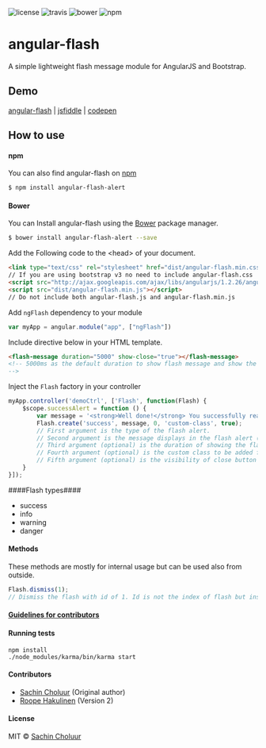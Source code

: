 ![license](https://img.shields.io/npm/l/angular-flash-alert.svg)
![travis](https://travis-ci.org/sachinchoolur/angular-flash.svg?branch=master)
![bower](https://img.shields.io/bower/v/angular-flash-alert.svg)
![npm](https://img.shields.io/npm/v/angular-flash-alert.svg)
# angular-flash 
A simple lightweight flash message module for AngularJS and Bootstrap.﻿


Demo
----------------
[angular-flash](http://sachinchoolur.github.io/angular-flash/) | [jsfiddle](http://jsfiddle.net/roopehakulinen/uxeg4nze/) | [codepen](http://codepen.io/RoopeHakulinen/pen/QyZjxm)



How to use 
---

#### npm

You can also find angular-flash on [npm](http://npmjs.org)

```sh
$ npm install angular-flash-alert
```

#### Bower

You can Install angular-flash using the [Bower](http://bower.io) package manager.

```sh
$ bower install angular-flash-alert --save
```

Add the Following code to the &lt;head&gt; of your document.
```html
<link type="text/css" rel="stylesheet" href="dist/angular-flash.min.css" />
// If you are using bootstrap v3 no need to include angular-flash.css
<script src="http://ajax.googleapis.com/ajax/libs/angularjs/1.2.26/angular.min.js"></script>
<script src="dist/angular-flash.min.js"></script>
// Do not include both angular-flash.js and angular-flash.min.js
```
Add `ngFlash` dependency to your module
```javascript
var myApp = angular.module("app", ["ngFlash"])
```
Include directive below in your HTML template.
```html
<flash-message duration="5000" show-close="true"></flash-message> 
<!-- 5000ms as the default duration to show flash message and show the close button (x on the right). 
-->
```
Inject the `Flash` factory in your controller
```javascript
myApp.controller('demoCtrl', ['Flash', function(Flash) {
    $scope.successAlert = function () {
        var message = '<strong>Well done!</strong> You successfully read this important alert message.';
        Flash.create('success', message, 0, 'custom-class', true);
        // First argument is the type of the flash alert.
        // Second argument is the message displays in the flash alert (HTML is ok).
        // Third argument (optional) is the duration of showing the flash. 0 to not automatically hide flash (user needs to click the cross on top-right corner).
        // Fourth argument (optional) is the custom class to be added for the flash message created.
        // Fifth argument (optional) is the visibility of close button for this flash.
    }
}]);
```
####Flash types####
+ success
+ info
+ warning
+ danger

#### Methods ####
These methods are mostly for internal usage but can be used also from outside.

``` javascript
Flash.dismiss(1);
// Dismiss the flash with id of 1. Id is not the index of flash but instead a value returned by Flash.create()
```
#### [Guidelines for contributors](https://github.com/sachinchoolur/angular-flash/blob/master/contributing.md)

#### Running tests
```
npm install
./node_modules/karma/bin/karma start
```

#### Contributors
* [Sachin Choluur](https://github.com/sachinchoolur) (Original author)
* [Roope Hakulinen](https://github.com/RoopeHakulinen) (Version 2)

#### License
MIT © [Sachin Choluur](https://twitter.com/sachinchoolur)
